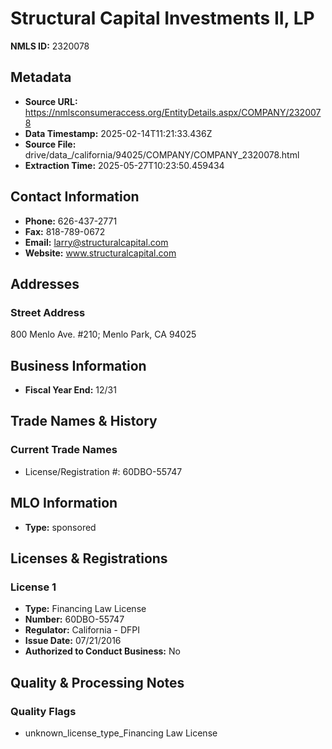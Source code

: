 # Structural Capital Investments II, LP

**NMLS ID:** 2320078

## Metadata
- **Source URL:** https://nmlsconsumeraccess.org/EntityDetails.aspx/COMPANY/2320078
- **Data Timestamp:** 2025-02-14T11:21:33.436Z
- **Source File:** drive/data_/california/94025/COMPANY/COMPANY_2320078.html
- **Extraction Time:** 2025-05-27T10:23:50.459434

## Contact Information
- **Phone:** 626-437-2771
- **Fax:** 818-789-0672
- **Email:** larry@structuralcapital.com
- **Website:** www.structuralcapital.com

## Addresses
### Street Address
800 Menlo Ave. #210; Menlo Park, CA 94025

## Business Information
- **Fiscal Year End:** 12/31

## Trade Names & History
### Current Trade Names
- License/Registration #: 60DBO-55747

## MLO Information
- **Type:** sponsored

## Licenses & Registrations

### License 1
- **Type:** Financing Law License
- **Number:** 60DBO-55747
- **Regulator:** California - DFPI
- **Issue Date:** 07/21/2016
- **Authorized to Conduct Business:** No

## Quality & Processing Notes
### Quality Flags
- unknown_license_type_Financing Law License
